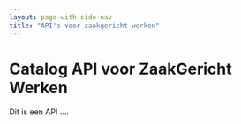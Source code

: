 ```yaml
---
layout: page-with-side-nav
title: "API's voor zaakgericht werken"
---
```

# Catalog API voor ZaakGericht Werken

Dit is een API ....
